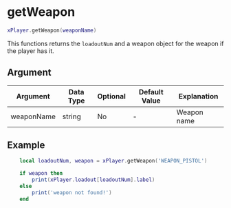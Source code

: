 # getWeapon

```lua
xPlayer.getWeapon(weaponName)
```

This functions returns the `loadoutNum` and a weapon object for the weapon if the player has it.

## Argument

| Argument   | Data Type | Optional | Default Value | Explanation |
|------------|-----------|----------|---------------|-------------|
| weaponName | string    | No       | -             | Weapon name |

## Example

```lua
	local loadoutNum, weapon = xPlayer.getWeapon('WEAPON_PISTOL')

	if weapon then
		print(xPlayer.loadout[loadoutNum].label)
	else
		print('weapon not found!')
	end
```

